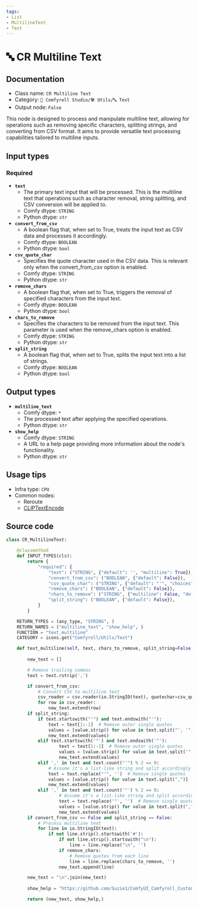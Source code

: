 ```yaml
---
tags:
- List
- MultilineText
- Text
---
```


# 🔤 CR Multiline Text
## Documentation
- Class name: `CR Multiline Text`
- Category: `🧩 Comfyroll Studio/🛠️ Utils/🔤 Text`
- Output node: `False`

This node is designed to process and manipulate multiline text, allowing for operations such as removing specific characters, splitting strings, and converting from CSV format. It aims to provide versatile text processing capabilities tailored to multiline inputs.
## Input types
### Required
- **`text`**
    - The primary text input that will be processed. This is the multiline text that operations such as character removal, string splitting, and CSV conversion will be applied to.
    - Comfy dtype: `STRING`
    - Python dtype: `str`
- **`convert_from_csv`**
    - A boolean flag that, when set to True, treats the input text as CSV data and processes it accordingly.
    - Comfy dtype: `BOOLEAN`
    - Python dtype: `bool`
- **`csv_quote_char`**
    - Specifies the quote character used in the CSV data. This is relevant only when the convert_from_csv option is enabled.
    - Comfy dtype: `STRING`
    - Python dtype: `str`
- **`remove_chars`**
    - A boolean flag that, when set to True, triggers the removal of specified characters from the input text.
    - Comfy dtype: `BOOLEAN`
    - Python dtype: `bool`
- **`chars_to_remove`**
    - Specifies the characters to be removed from the input text. This parameter is used when the remove_chars option is enabled.
    - Comfy dtype: `STRING`
    - Python dtype: `str`
- **`split_string`**
    - A boolean flag that, when set to True, splits the input text into a list of strings.
    - Comfy dtype: `BOOLEAN`
    - Python dtype: `bool`
## Output types
- **`multiline_text`**
    - Comfy dtype: `*`
    - The processed text after applying the specified operations.
    - Python dtype: `str`
- **`show_help`**
    - Comfy dtype: `STRING`
    - A URL to a help page providing more information about the node's functionality.
    - Python dtype: `str`
## Usage tips
- Infra type: `CPU`
- Common nodes:
    - Reroute
    - [CLIPTextEncode](../../Comfy/Nodes/CLIPTextEncode.md)



## Source code
```python
class CR_MultilineText:

    @classmethod
    def INPUT_TYPES(cls):
        return {
            "required": {
                "text": ("STRING", {"default": '', "multiline": True}),
                "convert_from_csv": ("BOOLEAN", {"default": False}),
                "csv_quote_char": ("STRING", {"default": "'", "choices": ["'", '"']}),
                "remove_chars": ("BOOLEAN", {"default": False}),
                "chars_to_remove": ("STRING", {"multiline": False, "default": ""}),
                "split_string": ("BOOLEAN", {"default": False}),
            }
        }

    RETURN_TYPES = (any_type, "STRING", )
    RETURN_NAMES = ("multiline_text", "show_help", )
    FUNCTION = "text_multiline"
    CATEGORY = icons.get("Comfyroll/Utils/Text")

    def text_multiline(self, text, chars_to_remove, split_string=False, remove_chars=False, convert_from_csv=False, csv_quote_char="'"):
    
        new_text = []

        # Remove trailing commas
        text = text.rstrip(',')

        if convert_from_csv:
            # Convert CSV to multiline text
            csv_reader = csv.reader(io.StringIO(text), quotechar=csv_quote_char)
            for row in csv_reader:
                new_text.extend(row)       
        if split_string: 
            if text.startswith("'") and text.endswith("'"):
                text = text[1:-1]  # Remove outer single quotes
                values = [value.strip() for value in text.split("', '")]
                new_text.extend(values)
            elif text.startswith('"') and text.endswith('"'):
                    text = text[1:-1]  # Remove outer single quotes
                    values = [value.strip() for value in text.split('", "')]
                    new_text.extend(values)   
            elif ',' in text and text.count("'") % 2 == 0:
                # Assume it's a list-like string and split accordingly
                text = text.replace("'", '')  # Remove single quotes
                values = [value.strip() for value in text.split(",")]
                new_text.extend(values)
            elif ',' in text and text.count('"') % 2 == 0:
                    # Assume it's a list-like string and split accordingly
                    text = text.replace('"', '')  # Remove single quotes
                    values = [value.strip() for value in text.split(",")]
                    new_text.extend(values)                 
        if convert_from_csv == False and split_string == False:
            # Process multiline text
            for line in io.StringIO(text):    
                if not line.strip().startswith('#'):
                    if not line.strip().startswith("\n"):
                        line = line.replace("\n", '')
                    if remove_chars:
                        # Remove quotes from each line
                        line = line.replace(chars_to_remove, '')
                    new_text.append(line)                

        new_text = "\n".join(new_text)
        
        show_help = "https://github.com/Suzie1/ComfyUI_Comfyroll_CustomNodes/wiki/Other-Nodes#cr-multiline-text"

        return (new_text, show_help,)

```
